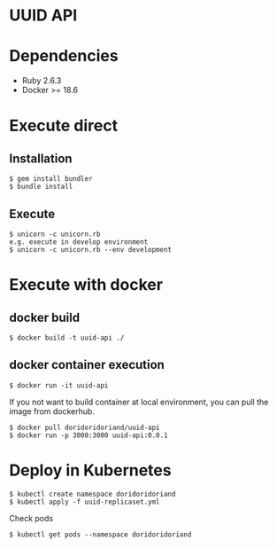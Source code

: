 # UUID API

# Dependencies
- Ruby 2.6.3
- Docker >= 18.6


# Execute direct
## Installation
```
$ gem install bundler
$ bundle install
```

## Execute
```
$ unicorn -c unicorn.rb
e.g. execute in develop environment
$ unicorn -c unicorn.rb --env development
```

# Execute with docker
## docker build
```
$ docker build -t uuid-api ./
```

## docker container execution
```
$ docker run -it uuid-api
```

If you not want to build container at local environment, you can pull the image from dockerhub.

```
$ docker pull doridoridoriand/uuid-api
$ docker run -p 3000:3000 uuid-api:0.0.1
```

# Deploy in Kubernetes
```
$ kubectl create namespace doridoridoriand
$ kubectl apply -f uuid-replicaset.yml
```

Check pods
```
$ kubectl get pods --namespace doridoridoriand
```
